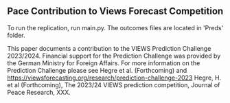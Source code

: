 ## Pace Contribution to Views Forecast Competition

To run the replication, run main.py. The outcomes files are located in 'Preds' folder. 

This paper documents a contribution to the VIEWS Prediction Challenge 2023/2024. Financial support for the Prediction Challenge was provided by the German Ministry for Foreign Affairs. For more information on the Prediction Challenge please see Hegre et al. (Forthcoming) and https://viewsforecasting.org/research/prediction-challenge-2023
Hegre, H. et al (Forthcoming), The 2023/24 VIEWS prediction competition, Journal of Peace Research, XXX.
